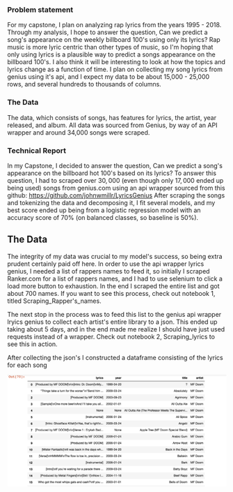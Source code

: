 ### Problem statement
For my capstone, I plan on analyzing rap lyrics from the years 1995 - 2018. Through my analysis, I hope to answer the question, Can we predict a song's appearance on the weekly billboard 100's using only its lyrics? Rap music is more lyric centric than other
types of music, so I'm hoping that only using lyrics is a plausible way to predict a songs appearance on the billboard 100's. I also think it will be interesting to look at how the topics and lyrics change as a function of time. I plan on collecting my song lyrics from genius using it's api, and I expect my data to be about 15,000 - 25,000 rows, and several hundreds to thousands of columns.

### The Data
The data, which consists of songs, has features for lyrics, the artist, year released, and album. All data
was sourced from Genius, by way of an API wrapper and around 34,000 songs were scraped.


### Technical Report
In my Capstone, I decided to answer the question, Can we predict a song's appearance on the billboard hot 100's based on its lyrics? To answer this question, I had to scraped over $30,000$ (even though only $17,000$ ended up being used) songs from genius.com using an api wrapper sourced from this github: https://github.com/johnwmillr/LyricsGenius
After scraping the songs and tokenizing the data and decomposing it, I fit several models, and my best score ended up being from a logistic regression model with an accuracy score of $70\%$ (on balanced classes, so baseline is $50\%$).

## The Data
The integrity of my data was crucial to my model's success, so being extra prudent certainly paid off here. In order to use the api wrapper lyrics genius, I needed a list of rappers names to feed it, so initially I scraped Ranker.com for a list of rappers names, and I had to use selenium to click a load more button to exhaustion. In the end I scraped the entire list and got about $700$ names. If you want to see this process, check out notebook 1, titled Scraping_Rapper's_names.

The next stop in the process was to feed this list to the genius api wrapper lryics genius to collect each artist's entire library to a json. This ended up taking about 5 days, and in the end made me realize I should have just used requests instead of a wrapper. Check out notebook 2, Scraping_lyrics to see this in action.

After collecting the json's I constructed a dataframe consisting of the lyrics for each song

![Screenshot](./images/scr_shot_1.jpg?raw=true "Title")
